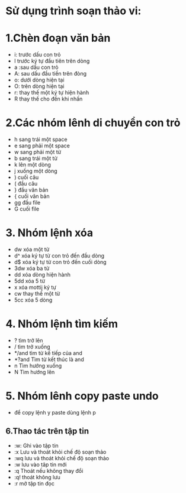 ﻿# Sử dụng trình soạn thảo vi:
  
 # 1.Chèn đoạn văn bản
    
 - i: trước dấu con trỏ
 - l trước ký tự đầu tiên trên dòng 
 - a :sau dấu con trỏ
 - A: sau dấu đầu tiền trên đòng
 - o: dưới dòng hiện tại
 - O: trên dòng hiện tại
 - r: thay thế một ký tự hiện hành
 - R thay thế cho đến khi nhấn
 
 # 2.Các nhóm lênh di chuyển con trỏ
 - h sang trái một space
 - e sang phải một space
 - w sang phải một từ
 - b sang trái một từ
 - k lên một dòng
 - j xuống một dòng
 - ) cuối câu
 - ( đầu câu
 - } đầu văn bản
 - { cuối văn bản
 - gg đầu file
 - G cuối file
 
 # 3. Nhóm lệnh xóa
 - dw xóa một từ
 - d^ xóa ký tự từ con trỏ đến đầu dòng
 - d$ xóa ký tự từ con trỏ đến cuối dòng
 - 3dw xóa ba từ
 - dd xóa dòng hiện hành
 - 5dd xóa 5 từ
 - x xóa mottij ký tự
 - cw thay thế một từ
 - 5cc xóa 5 dòng
 # 4. Nhóm lệnh tìm kiếm
 - ? tìm trở lên
 - / tìm trở xuống
 - */and tìm từ kế tiếp của and
 - *?and  Tìm từ kết thúc là and 
 - n Tìm hướng xuống
 - N Tìm hướng lên
 # 5. Nhóm lênh copy paste undo
 - để copy lệnh y paste dùng lệnh p
 ## 6.Thao tác trên tập tin
 - :w: Ghi vào tập tin
 - :x Lưu và thoát khỏi chế độ soạn thảo
 - :wq lưu và thoát khỏi chế độ soạn thảo
 - :w lưu vào tâp tin mới
 - :q Thoát nếu không thay đổi
 - :q! thoát không lưu
 - :r mở tập tin đọc





